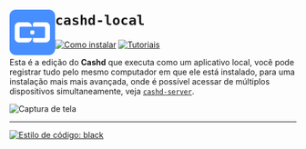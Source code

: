 
`cashd-local` <img src="https://raw.githubusercontent.com/VFLins/cashd/refs/heads/main/cashd-server/src/cashd/assets/PNG_LogoIcone.png" width="80" align="left" />
=================

[![Como instalar](https://img.shields.io/badge/como_instalar-478eff?style=for-the-badge)](https://github.com/VFLins/cashd/wiki/Instalando-e-Atualizando#2-cashd-local)
[![Tutoriais](https://img.shields.io/badge/tutoriais-478eff?style=for-the-badge)](https://github.com/VFLins/cashd/wiki/Tutoriais#2-cashd-local)

Esta é a edição do **Cashd** que executa como um aplicativo local, você pode registrar tudo pelo
mesmo computador em que ele está instalado, para uma instalação mais mais avançada, onde é
possível acessar de múltiplos dispositivos simultaneamente, veja
[`cashd-server`](https://github.com/VFLins/cashd/tree/main/cashd-server).

<img width="650" alt="Captura de tela" src="https://github.com/user-attachments/assets/0c1791b2-e085-4da5-86d8-92e48ebcf3ac" />

---

[![Estilo de código: black](https://img.shields.io/badge/Estilo%20de%20código-Black-000000.svg)](https://github.com/psf/black)
